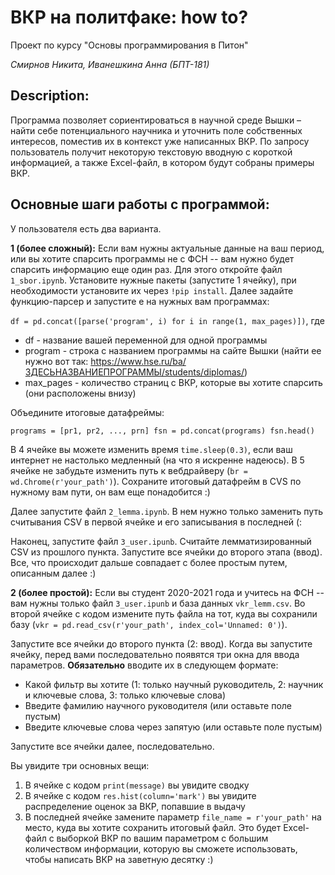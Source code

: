 # ВКР на политфаке: how to? 

Проект по курсу "Основы программирования в Питон"

*Смирнов Никита, Иванешкина Анна (БПТ-181)*

## Description:

Программа позволяет сориентироваться в научной среде Вышки – найти себе потенциального научника и уточнить поле собственных интересов, поместив их в контекст уже написанных ВКР. По запросу пользователь получит некоторую текстовую вводную с короткой информацией, а также Excel-файл, в котором будут собраны примеры ВКР. 

## Основные шаги работы с программой:

У пользователя есть два варианта. 

**1 (более сложный):** Если вам нужны актуальные данные на ваш период, или вы хотите спарсить программы не с ФСН -- вам нужно будет спарсить информацию еще один раз. Для этого откройте файл `1_sbor.ipynb`. Установите нужные пакеты (запустите 1 ячейку), при необходимости установите их через `!pip install`. Далее задайте функцию-парсер и запустите е на нужных вам программах: 

`df = pd.concat([parse('program', i) for i in range(1, max_pages)])`, где

* df - название вашей переменной для одной программы
* program - строка с названием программы на сайте Вышки (найти ее нужно вот так: https://www.hse.ru/ba/ЗДЕСЬНАЗВАНИЕПРОГРАММЫ/students/diplomas/)
* max_pages - количество страниц с ВКР, которые вы хотите спарсить (они расположены внизу) 

Объедините итоговые датафреймы: 

`programs = [pr1, pr2, ..., prn]
fsn = pd.concat(programs)
fsn.head()`

В 4 ячейке вы можете изменить время `time.sleep(0.3)`, если ваш интернет не настолько медленный (на что я искренне надеюсь). В 5 ячейке не забудьте изменить путь к вебдрайверу (`br = wd.Chrome(r'your_path')`). Сохраните итоговый датафрейм в CVS по нужному вам пути, он вам еще понадобится :) 

Далее запустите файл `2_lemma.ipynb`. В нем нужно только заменить путь считывания CSV в первой ячейке и его записывания в последней (: 

Наконец, запустите файл `3_user.ipunb`. Считайте лемматизированный CSV из прошлого пункта. Запустите все ячейки до второго этапа (ввод). Все, что происходит дальше совпадает с более простым путем, описанным далее :) 

**2 (более простой):** Если вы студент 2020-2021 года и учитесь на ФСН -- вам нужны только файл `3_user.ipunb` и база данных `vkr_lemm.csv`. Во второй ячейке с кодом измените путь файла на тот, куда вы сохранили базу (`vkr = pd.read_csv(r'your_path', index_col='Unnamed: 0')`). 

Запустите все ячейки до второго пункта (2: ввод). Когда вы запустите ячейку, перед вами последовательно появятся три окна для ввода параметров. **Обязательно** вводите их в следующем формате: 

* Какой фильтр вы хотите (1: только научный руководитель, 2: научник и ключевые слова, 3: только ключевые слова)
* Введите фамилию научного руководителя (или оставьте поле пустым)
* Введите ключевые слова через запятую (или оставьте поле пустым)

Запустите все ячейки далее, последовательно. 

Вы увидите три основных вещи: 

1. В ячейке с кодом `print(message)` вы увидите сводку 
2. В ячейке с кодом `res.hist(column='mark')` вы увидите распределение оценок за ВКР, попавшие в выдачу
3. В последней ячейке замените параметр `file_name = r'your_path'` на место, куда вы хотите сохранить итоговый файл. Это будет Excel-файл с выборкой ВКР по вашим параметром с большим количеством информации, которую вы сможете использовать, чтобы написать ВКР на заветную десятку :) 

